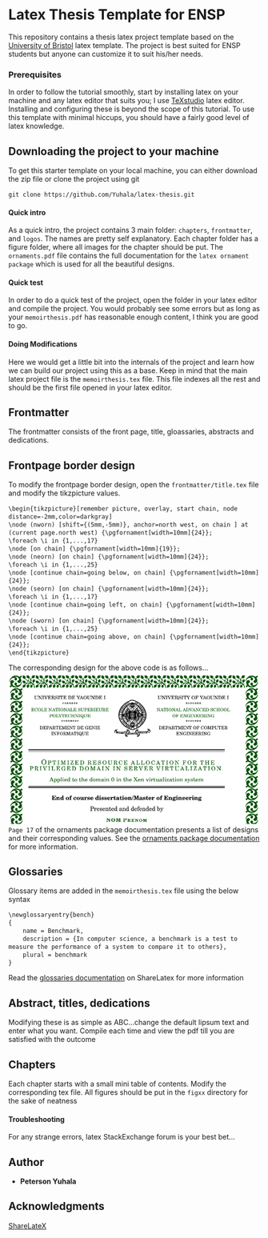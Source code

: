 # Latex Thesis Template for ENSP
This repository contains a thesis latex project template based on the [University of Bristol]( https://github.com/pmem/pmdk) latex template. The project is best suited for ENSP students but anyone can customize it to suit his/her needs.

### Prerequisites
In order to follow the tutorial smoothly, start by installing latex on your machine and any latex editor that suits you; I use [TeXstudio](https://www.texstudio.org) latex editor. Installing and configuring these is beyond the scope of this tutorial. To use this template with minimal hiccups, you should have a fairly good level of latex knowledge.


## Downloading the project to your machine 
To get this starter template on your local machine, you can either download the zip file or clone the project using git

```
git clone https://github.com/Yuhala/latex-thesis.git

```
#### Quick intro
As a quick intro, the project contains 3 main folder: `chapters`, `frontmatter`, and `logos`. The names are pretty self explanatory. Each chapter folder has a figure folder, where all images for the chapter should be put. The `ornaments.pdf` file contains the full documentation for the `latex ornament package` which is used for all the beautiful designs. 

#### Quick test
In order to do a quick test of the project, open the folder in your latex editor and compile the project. You would probably see some errors but as long as your `memoirthesis.pdf` has reasonable enough content, I think you are good to go.

#### Doing Modifications
Here we would get a little bit into the internals of the project and learn how we can build our project using this as a base. Keep in mind that the main latex project file is the  `memoirthesis.tex` file. This file indexes all the rest and should be the first file opened in your latex editor.

## Frontmatter
The frontmatter consists of the front page, title, gloassaries, abstracts and dedications.

## Frontpage border design
To modify the frontpage border design, open the `frontmatter/title.tex` file and modify the tikzpicture values. 
```
\begin{tikzpicture}[remember picture, overlay, start chain, node distance=-2mm,color=darkgray]
\node (nworn) [shift={(5mm,-5mm)}, anchor=north west, on chain ] at (current page.north west) {\pgfornament[width=10mm]{24}};
\foreach \i in {1,...,17}
\node [on chain] {\pgfornament[width=10mm]{19}};
\node (neorn) [on chain] {\pgfornament[width=10mm]{24}};
\foreach \i in {1,...,25}
\node [continue chain=going below, on chain] {\pgfornament[width=10mm]{24}};
\node (seorn) [on chain] {\pgfornament[width=10mm]{24}};
\foreach \i in {1,...,17}
\node [continue chain=going left, on chain] {\pgfornament[width=10mm]{24}};
\node (sworn) [on chain] {\pgfornament[width=10mm]{24}};
\foreach \i in {1,...,25}
\node [continue chain=going above, on chain] {\pgfornament[width=10mm]{24}};
\end{tikzpicture}
```
The corresponding design for the above code is as follows...
![frontpage](frontpage.png)
`Page 17` of the ornaments package documentation presents a list of designs and their corresponding values. See the [ornaments package documentation](ornaments.pdf) for more information.

## Glossaries
Glossary items are added in the `memoirthesis.tex` file using the below syntax
```
\newglossaryentry{bench}
{
	name = Benchmark,
    description = {In computer science, a benchmark is a test to measure the performance of a system to compare it to others},
    plural = benchmark
}
```
Read the [glossaries documentation](https://www.sharelatex.com/learn/Glossaries) on ShareLatex for more information

## Abstract, titles, dedications
Modifying these is as simple as ABC...change the default lipsum text and enter what you want. Compile each time and view the pdf till you are satisfied with the outcome

## Chapters
Each chapter starts with a small mini table of contents. Modify the corresponding tex file. All figures should be put in the
`figxx` directory for the sake of neatness

#### Troubleshooting
For any strange errors, latex StackExchange forum is your best bet...

## Author

* **Peterson Yuhala** 


## Acknowledgments
[ShareLateX](https://www.sharelatex.com)

